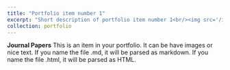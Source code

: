 ```yaml
---
title: "Portfolio item number 1"
excerpt: "Short description of portfolio item number 1<br/><img src='/images/500x300.png'>"
collection: portfolio
---
```


**Journal Papers**
This is an item in your portfolio. It can be have images or nice text. If you name the file .md, it will be parsed as markdown. If you name the file .html, it will be parsed as HTML. 

